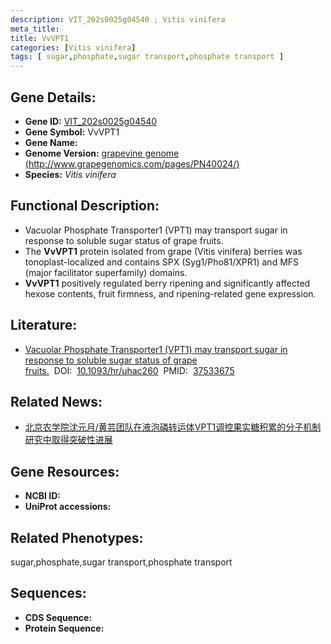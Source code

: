 ```yaml
---
description: VIT_202s0025g04540 ; Vitis vinifera
meta_title:
title: VvVPT1
categories: [Vitis vinifera]
tags: [ sugar,phosphate,sugar transport,phosphate transport ]
---
```


## Gene Details:
- **Gene ID:**	[VIT_202s0025g04540]()
- **Gene Symbol:** VvVPT1
- **Gene Name:** 
- **Genome Version:** [grapevine genome (http://www.grapegenomics.com/pages/PN40024/)]()
- **Species:** *Vitis vinifera*

## Functional Description:
   - Vacuolar Phosphate Transporter1 (VPT1) may transport sugar in response to soluble sugar status of grape fruits.
   - The **VvVPT1** protein isolated from grape (Vitis vinifera) berries was tonoplast-localized and contains SPX (Syg1/Pho81/XPR1) and MFS (major facilitator superfamily) domains.
   - **VvVPT1** positively regulated berry ripening and significantly affected hexose contents, fruit firmness, and ripening-related gene expression.

## Literature:
   - [Vacuolar Phosphate Transporter1 (VPT1) may transport sugar in response to soluble sugar status of grape fruits.]( https://academic.oup.com/hr/article/10/2/uhac260/6840708?login=true)&nbsp;&nbsp;DOI:&nbsp;&nbsp;[10.1093/hr/uhac260](https://academic.oup.com/hr/article/10/2/uhac260/6840708?login=true)&nbsp;&nbsp;PMID:&nbsp;&nbsp;[37533675](https://pubmed.ncbi.nlm.nih.gov/37533675/)

## Related News:
   - [北京农学院沈元月/黄芸团队在液泡磷转运体VPT1调控果实糖积累的分子机制研究中取得突破性进展](https://mp.weixin.qq.com/s?__biz=MzIyOTY2NDYyNQ==&mid=2247561389&idx=4&sn=0045476d5007d0f8c230ba58648065cf&chksm=e8bc82b3dfcb0ba5b40abf32962112e33e6c1570e622adacdc6d27bf0e5ee36d526e3eb020c4&scene=27#wechat_redirect)

## Gene Resources:
- **NCBI ID:** [](https://www.ncbi.nlm.nih.gov/gene/?term=)
- **UniProt accessions:** [](https://www.uniprot.org/uniprotkb//entry)

## Related Phenotypes:
sugar,phosphate,sugar transport,phosphate transport

## Sequences:
- **CDS Sequence:**
- **Protein Sequence:**
